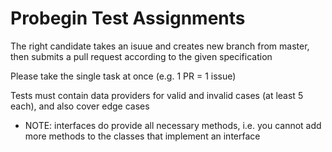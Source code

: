 # Probegin Test Assignments

The right candidate takes an isuue and creates new branch from master, then submits a pull request according to the given specification

Please take the single task at once (e.g. 1 PR = 1 issue)

Tests must contain data providers for valid and invalid cases (at least 5 each), and also cover edge cases

* NOTE: interfaces do provide all necessary methods, i.e. you cannot add more methods to the classes that implement an interface
